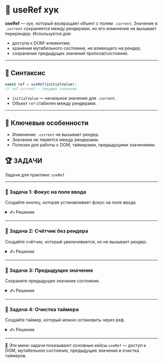 # 📌 useRef хук

**useRef** — хук, который возвращает объект с полем `.current`. Значение в `.current` сохраняется между рендерами, но его изменение не вызывает перерендер. Используется для:
- доступа к DOM-элементам;
- хранения мутабельного состояния, не влияющего на рендер;
- сохранения предыдущих значений пропсов/состояния.

---

## 🔹 Синтаксис

```jsx
const ref = useRef(initialValue);
// ref.current — текущее значение
```

- `initialValue` — начальное значение для `.current`.
- Объект `ref` стабилен между рендерами.

---

## 🔹 Ключевые особенности

- Изменение `.current` не вызывает рендер.
- Значение не теряется между рендерами.
- Полезен для работы с DOM, таймерами, предыдущими значениями.

## 🏆 ЗАДАЧИ

Задачи для практики: `useRef`

---

### 📌 Задача 1: Фокус на поле ввода
Создайте кнопку, которая устанавливает фокус на поле ввода.

<details>
<summary>✍ Решение</summary>

```jsx
import React, { useRef } from 'react';

function FocusInput() {
  const inputRef = useRef(null);

  const handleFocus = () => {
    inputRef.current.focus();
  };

  return (
    <div>
      <input ref={inputRef} type="text" placeholder="Введите текст" />
      <button onClick={handleFocus}>Фокус</button>
    </div>
  );
}
```

</details>

---

### 📌 Задача 2: Счётчик без рендера
Создайте счётчик, который увеличивается, но не вызывает рендер.

<details>
<summary>✍ Решение</summary>

```jsx
import React, { useRef, useState } from 'react';

function SilentCounter() {
  const countRef = useRef(0);
  const [render, setRender] = useState(0);

  const increment = () => {
    countRef.current += 1;
    console.log('Счётчик:', countRef.current);
  };

  const forceRender = () => {
    setRender(r => r + 1);
  };

  return (
    <div>
      <p>Счётчик: {countRef.current}</p>
      <button onClick={increment}>+1</button>
      <button onClick={forceRender}>Рендер</button>
    </div>
  );
}
```

</details>

---

### 📌 Задача 3: Предыдущее значение
Сохраните предыдущее значение состояния.

<details>
<summary>✍ Решение</summary>

```jsx
import React, { useState, useRef, useEffect } from 'react';

function PreviousValue() {
  const [count, setCount] = useState(0);
  const prevCountRef = useRef();

  useEffect(() => {
    prevCountRef.current = count;
  });

  return (
    <div>
      <p>Текущий: {count}</p>
      <p>Предыдущий: {prevCountRef.current}</p>
      <button onClick={() => setCount(c => c + 1)}>+1</button>
    </div>
  );
}
```

</details>

---

### 📌 Задача 4: Очистка таймера
Создайте таймер, который можно остановить через реф.

<details>
<summary>✍ Решение</summary>

```jsx
import React, { useRef, useState } from 'react';

function Timer() {
  const [seconds, setSeconds] = useState(0);
  const intervalRef = useRef(null);

  const start = () => {
    if (intervalRef.current) return;
    intervalRef.current = setInterval(() => {
      setSeconds(s => s + 1);
    }, 1000);
  };

  const stop = () => {
    if (intervalRef.current) {
      clearInterval(intervalRef.current);
      intervalRef.current = null;
    }
  };

  return (
    <div>
      <p>Секунды: {seconds}</p>
      <button onClick={start}>Старт</button>
      <button onClick={stop}>Стоп</button>
    </div>
  );
}
```

</details>

---

🎉 Эти мини-задачи показывают основные кейсы `useRef` — доступ к DOM, мутабельное состояние, предыдущие значения и очистка таймеров.
